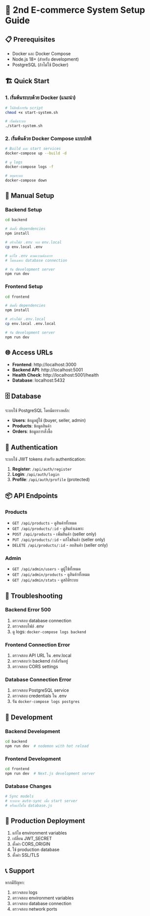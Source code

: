 # 🚀 2nd E-commerce System Setup Guide

## 📋 Prerequisites

- Docker และ Docker Compose
- Node.js 18+ (สำหรับ development)
- PostgreSQL (ถ้าไม่ใช้ Docker)

## 🏗️ Quick Start

### 1. เริ่มต้นระบบด้วย Docker (แนะนำ)

```bash
# ให้สิทธิ์การรัน script
chmod +x start-system.sh

# เริ่มต้นระบบ
./start-system.sh
```

### 2. เริ่มต้นด้วย Docker Compose แบบปกติ

```bash
# Build และ start services
docker-compose up --build -d

# ดู logs
docker-compose logs -f

# หยุดระบบ
docker-compose down
```

## 🔧 Manual Setup

### Backend Setup

```bash
cd backend

# ติดตั้ง dependencies
npm install

# สร้างไฟล์ .env จาก env.local
cp env.local .env

# แก้ไข .env ตามความต้องการ
# โดยเฉพาะ database connection

# รัน development server
npm run dev
```

### Frontend Setup

```bash
cd frontend

# ติดตั้ง dependencies
npm install

# สร้างไฟล์ .env.local
cp env.local .env.local

# รัน development server
npm run dev
```

## 🌐 Access URLs

- **Frontend**: http://localhost:3000
- **Backend API**: http://localhost:5001
- **Health Check**: http://localhost:5001/health
- **Database**: localhost:5432

## 🗄️ Database

ระบบใช้ PostgreSQL โดยมีตารางหลัก:

- **Users**: ข้อมูลผู้ใช้ (buyer, seller, admin)
- **Products**: ข้อมูลสินค้า
- **Orders**: ข้อมูลการสั่งซื้อ

## 🔐 Authentication

ระบบใช้ JWT tokens สำหรับ authentication:

1. **Register**: `/api/auth/register`
2. **Login**: `/api/auth/login`
3. **Profile**: `/api/auth/profile` (protected)

## 📦 API Endpoints

### Products
- `GET /api/products` - ดูสินค้าทั้งหมด
- `GET /api/products/:id` - ดูสินค้าเฉพาะ
- `POST /api/products` - เพิ่มสินค้า (seller only)
- `PUT /api/products/:id` - แก้ไขสินค้า (seller only)
- `DELETE /api/products/:id` - ลบสินค้า (seller only)

### Admin
- `GET /api/admin/users` - ดูผู้ใช้ทั้งหมด
- `GET /api/admin/products` - ดูสินค้าทั้งหมด
- `GET /api/admin/stats` - ดูสถิติระบบ

## 🐛 Troubleshooting

### Backend Error 500
1. ตรวจสอบ database connection
2. ตรวจสอบไฟล์ .env
3. ดู logs: `docker-compose logs backend`

### Frontend Connection Error
1. ตรวจสอบ API URL ใน .env.local
2. ตรวจสอบว่า backend กำลังรันอยู่
3. ตรวจสอบ CORS settings

### Database Connection Error
1. ตรวจสอบ PostgreSQL service
2. ตรวจสอบ credentials ใน .env
3. รัน `docker-compose logs postgres`

## 📝 Development

### Backend Development
```bash
cd backend
npm run dev  # nodemon with hot reload
```

### Frontend Development
```bash
cd frontend
npm run dev  # Next.js development server
```

### Database Changes
```bash
# Sync models
# ระบบจะ auto-sync เมื่อ start server
# หรือแก้ไขใน database.js
```

## 🚀 Production Deployment

1. แก้ไข environment variables
2. เปลี่ยน JWT_SECRET
3. ตั้งค่า CORS_ORIGIN
4. ใช้ production database
5. ตั้งค่า SSL/TLS

## 📞 Support

หากมีปัญหา:
1. ตรวจสอบ logs
2. ตรวจสอบ environment variables
3. ตรวจสอบ database connection
4. ตรวจสอบ network ports
